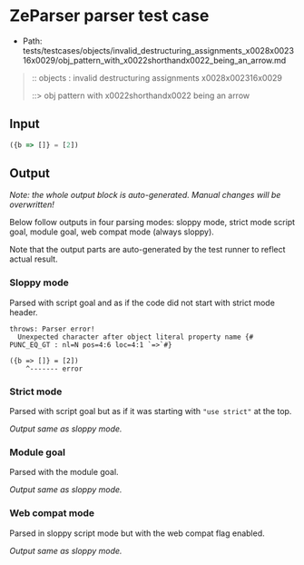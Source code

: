 # ZeParser parser test case

- Path: tests/testcases/objects/invalid_destructuring_assignments_x0028x002316x0029/obj_pattern_with_x0022shorthandx0022_being_an_arrow.md

> :: objects : invalid destructuring assignments x0028x002316x0029
>
> ::> obj pattern with x0022shorthandx0022 being an arrow

## Input


`````js
({b => []} = [2])
`````

## Output

_Note: the whole output block is auto-generated. Manual changes will be overwritten!_

Below follow outputs in four parsing modes: sloppy mode, strict mode script goal, module goal, web compat mode (always sloppy).

Note that the output parts are auto-generated by the test runner to reflect actual result.

### Sloppy mode

Parsed with script goal and as if the code did not start with strict mode header.

`````
throws: Parser error!
  Unexpected character after object literal property name {# PUNC_EQ_GT : nl=N pos=4:6 loc=4:1 `=>`#}

({b => []} = [2])
    ^------- error
`````

### Strict mode

Parsed with script goal but as if it was starting with `"use strict"` at the top.

_Output same as sloppy mode._

### Module goal

Parsed with the module goal.

_Output same as sloppy mode._

### Web compat mode

Parsed in sloppy script mode but with the web compat flag enabled.

_Output same as sloppy mode._
